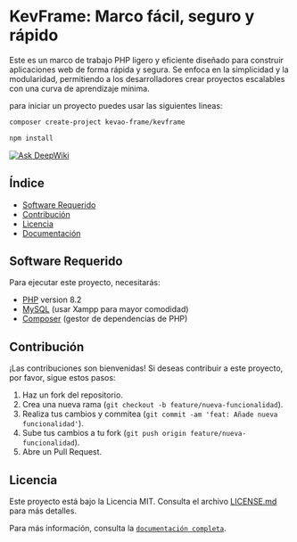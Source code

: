 # KevFrame: Marco fácil, seguro y rápido

Este es un marco de trabajo PHP ligero y eficiente diseñado para construir aplicaciones web de forma rápida y segura. Se enfoca en la simplicidad y la modularidad, permitiendo a los desarrolladores crear proyectos escalables con una curva de aprendizaje mínima.

para iniciar un proyecto puedes usar las siguientes lineas:
```bash
composer create-project kevao-frame/kevframe

npm install
```

<a href="https://deepwiki.com/KEVAO18/KevFrame"><img src="https://deepwiki.com/badge.svg" alt="Ask DeepWiki"></a>

## Índice

- [Software Requerido](#software-requerido)
- [Contribución](#contribución)
- [Licencia](#licencia)
- [Documentación](#documentación)

## Software Requerido

Para ejecutar este proyecto, necesitarás:

- [PHP](https://www.php.net/) version 8.2
- [MySQL](https://www.apachefriends.org/) (usar Xampp para mayor comodidad)
- [Composer](https://getcomposer.org/) (gestor de dependencias de PHP)

## Contribución

¡Las contribuciones son bienvenidas! Si deseas contribuir a este proyecto, por favor, sigue estos pasos:

1.  Haz un fork del repositorio.
2.  Crea una nueva rama (`git checkout -b feature/nueva-funcionalidad`).
3.  Realiza tus cambios y commitea (`git commit -am 'feat: Añade nueva funcionalidad'`).
4.  Sube tus cambios a tu fork (`git push origin feature/nueva-funcionalidad`).
5.  Abre un Pull Request.

## Licencia

Este proyecto está bajo la Licencia MIT. Consulta el archivo [LICENSE.md](LICENSE.md) para más detalles.

Para más información, consulta la [`documentación completa`](DOCUMENTACION.md).
